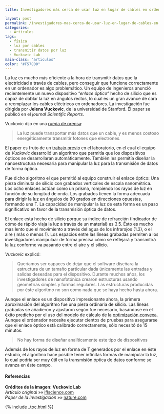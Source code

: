 ```yaml
---
title: Investigadores más cerca de usar luz en lugar de cables en ordenadores

layout: post
permalink: /investigadores-mas-cerca-de-usar-luz-en-lugar-de-cables-en-ordenadores/
categories:
  - Articulos
tags:
  - física
  - luz por cables
  - transmitir datos por luz
  - Vuckovic Lab
main-class: "articulos"
color: "#F57C00"
---
```

La luz es mucho más eficiente a la hora de transmitir datos que la electricidad a través de cables, pero conseguir que funcione correctamente en un ordenador es algo problemático. Un equipo de ingenieros anunció recientemente un nuevo dispositivo *“enlace óptico”* hecho de silicio que es capaz de doblar la luz en ángulos rectos, lo cual es un gran avance de cara a reemplazar los cables eléctricos en ordenadores. La investigación fue dirigida por **Jelena Vuckovic**, de la universidad de Stanford. El paper se publicó en el *journal Scientific Reports*.

Vuckovic dijo en una [rueda de prensa][1]:

<!--ad-->

> La luz puede transportar más datos que un cable, y es menos costoso energéticamente transmitir fotones que electrones.

El paper es fruto de un [trabajo previo][2] en el laboratorio, en el cual el equipo de *Vuckovic* desarrolló un algoritmo que permitía que los dispositivos ópticos se desarrollaran automáticamente. También les permitía diseñar la nanoestructura necesaria para manipular la luz para la transmisión de datos de forma óptica.

Fue dicho algoritmo el que permitió al equipo construir el enlace óptico: Una pieza diminuta de silicio con grabados verticales de escala nanométrica. Los ocho enlaces actúan como un prisma, rompiendo los rayos de luz en función de su longitud de onda. Los grabados tienen la forma adecuada para dirigir la luz en ángulos de 90 grados en direcciones opuestas, formando una T. La capacidad de manipular la luz de esta forma es un paso significativo en favor de la transmisión óptica de datos.

El enlace está hecho de silicio porque su índice de refracción (Indicador de cómo de rápido viaja la luz a través de un material) es 3.5. Ésto es mucho mas lento que el movimiento a través del agua de los infrarojos (1.3), o el aire ( más o menos 1). Los espacios entre las líneas grabadas permiten a los investigadores manipulaar de forma precisa cómo se reflejará y transmitirá la luz conforme va pasando entre el aire y el silicio.

*Vuckovic* explicó:

> Queríamos ser capaces de dejar que el software diseñara la estructura de un tamaño particular dada únicamente las entradas y salidas deseadas para el dispositivo. Durante muchos años, los investigadores de nanofotónica crearon estructuras usando geometrías simples y formas regulares. Las estructuras producidas por éste algoritmo no son como nada que se haya hecho hasta ahora.

Aunque el enlace es un dispositivo impresionante ahora, la primera aproximación del algoritmo fue una pieza ordinaria de silicio. Las líneas grabadas se añadieron y ajustaron según fue necesario, basándose en el éxito predicho por el uso del modelo de cálculo de la [optimización convexa][3]. Aunque el ordenador necesite ejecutar cientos de pruebas para asegurarse que el enlace óptico está calibrado correctamente, sólo necesitó de 15 minutos.

> No hay forma de diseñar analíticamente este tipo de dispositivos

Además de los rayos de luz en forma de T generados por el enlace en éste estudio, el algoritmo hace posible tener infinitas formas de manipular la luz, lo cual podría ser muy útil en la transmisión óptica de datos conforme se avanza en éste campo.

#### Referencias

**Créditos de la imagen: Vuckovic Lab**  
*Artículo original* »» <a href="http://www.iflscience.com/physics/researchers-closer-using-optics-instead-wires-computers" target="_blank">iflscience.com</a>  
*Paper de la investigación* »» <a href="" target="_blank">nature.com</a>



 [1]: http://news.stanford.edu/news/2014/december/optical-silicon-algorithm-120214.html "Stanford engineers take big step toward using light instead of wires inside computers"
 [2]: http://news.stanford.edu/news/2014/december/optical-silicon-algorithm-120214.html "Nanophotonic computational design"
 [3]: http://www.researchgate.net/post/What_is_the_difference_between_convex_and_non-convex_optimization_problems "What is the difference between convex and non-convex optimization problems?"

{% include _toc.html %}
